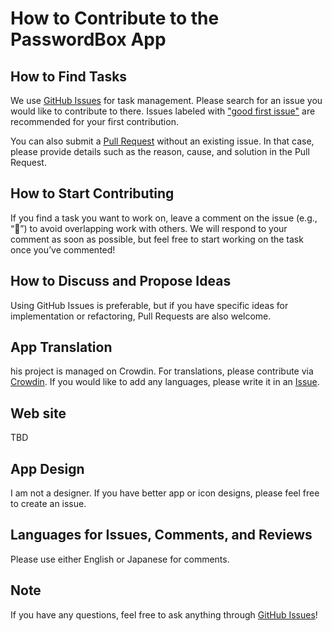 # How to Contribute to the PasswordBox App
## How to Find Tasks
We use [GitHub Issues](https://github.com/KaitoMuraoka/PasswordBox/issues) for task management. Please search for an issue you would like to contribute to there. Issues labeled with ["good first issue"](https://github.com/KaitoMuraoka/PasswordBox/contribute) are recommended for your first contribution.

You can also submit a [Pull Request](https://github.com/KaitoMuraoka/PasswordBox/pulls) without an existing issue. In that case, please provide details such as the reason, cause, and solution in the Pull Request.

## How to Start Contributing
If you find a task you want to work on, leave a comment on the issue (e.g., “:raising_hand:”) to avoid overlapping work with others.
We will respond to your comment as soon as possible, but feel free to start working on the task once you’ve commented!

## How to Discuss and Propose Ideas
Using GitHub Issues is preferable, but if you have specific ideas for implementation or refactoring, Pull Requests are also welcome.

## App Translation
his project is managed on Crowdin.
For translations, please contribute via [Crowdin](https://crowdin.com/project/passwordbox-ios).
If you would like to add any languages, please write it in an [Issue](https://github.com/KaitoMuraoka/PasswordBox/issues).

## Web site
TBD

## App Design
I am not a designer. If you have better app or icon designs, please feel free to create an issue.

## Languages for Issues, Comments, and Reviews

Please use either English or Japanese for comments.

## Note
If you have any questions, feel free to ask anything through [GitHub Issues](https://github.com/KaitoMuraoka/PasswordBox/issues)!